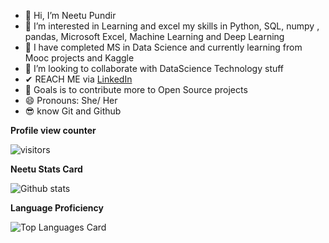 - 👋 Hi, I’m Neetu Pundir 
- 👀 I’m interested in Learning and excel my skills in Python, SQL, numpy , pandas, Microsoft Excel, Machine Learning and Deep Learning  
- 🌱 I have completed MS in Data Science and currently learning from Mooc projects and Kaggle
- 💞️ I’m looking to collaborate with DataScience Technology stuff
- ✔ REACH ME via [LinkedIn](https://www.linkedin.com/in/neetu-pundir/)
- 👀 Goals is to contribute more to Open Source projects
- 😄 Pronouns: She/ Her
- 😎 know Git and Github

**Profile view counter**

![visitors](https://visitor-badge.glitch.me/badge?page_id=PundirNeetu.PundirNeetu)


**Neetu Stats Card**

![Github stats](https://github-readme-stats.vercel.app/api?username=PundirNeetu&theme=highcontrast&show_icons=true&count_private=true)

**Language Proficiency**

![Top Languages Card](https://github-readme-stats.vercel.app/api/top-langs/?username=PundirNeetu)


